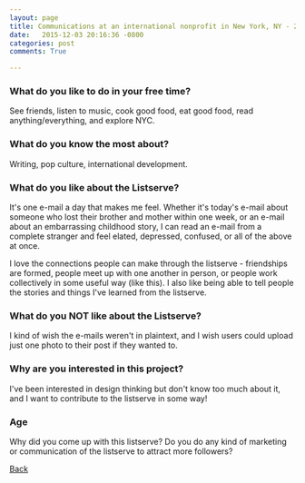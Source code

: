 ```yaml
---
layout: page
title: Communications at an international nonprofit in New York, NY - 23
date:   2015-12-03 20:16:36 -0800
categories: post
comments: True

---
```


### What do you like to do in your free time?
<p>See friends, listen to music, cook good food, eat good food, read anything/everything, and explore NYC. </p>

### What do you know the most about?
<p>Writing, pop culture, international development. </p>

### What do you like about the Listserve?
<p>It's one e-mail a day that makes me feel. Whether it's today's e-mail about someone who lost their brother and mother within one week, or an e-mail about an embarrassing childhood story, I can read an e-mail from a complete stranger and feel elated, depressed, confused, or all of the above at once. 

I love the connections people can make through the listserve - friendships are formed, people meet up with one another in person, or people work collectively in some useful way (like this). I also like being able to tell people the stories and things I've learned from the listserve. </p>

### What do you NOT like about the Listserve?
<p>I kind of wish the e-mails weren't in plaintext, and I wish users could upload just one photo to their post if they wanted to. </p>

### Why are you interested in this project?
<p>I've been interested in design thinking but don't know too much about it, and I want to contribute to the listserve in some way! </p>

### Age
<p>Why did you come up with this listserve? Do you do any kind of marketing or communication of the listserve to attract more followers? </p>

[Back][1]

[1]: /home/responders/all